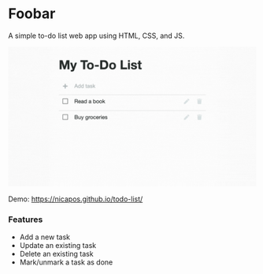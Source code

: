 # Foobar

A simple to-do list web app using HTML, CSS, and JS.

![Demo](assets/demo_basic.gif)

Demo: https://nicapos.github.io/todo-list/

### Features
* Add a new task
* Update an existing task
* Delete an existing task
* Mark/unmark a task as done
